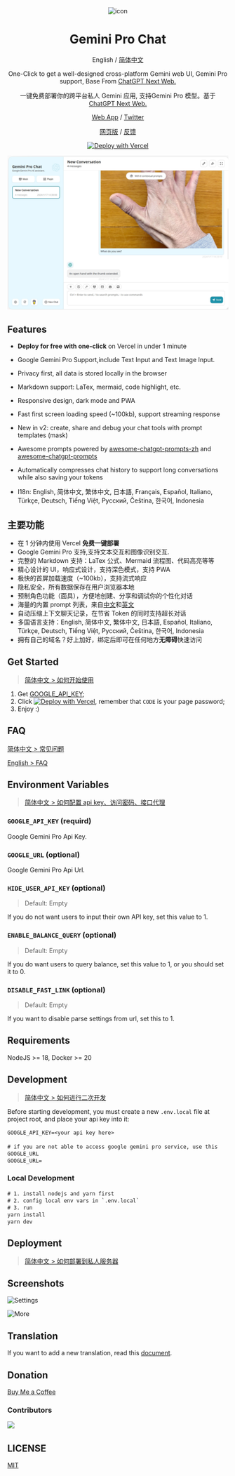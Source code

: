 <div align="center">
<img src="./docs/images/head-cover.png" alt="icon"/>

<h1 align="center">Gemini Pro Chat</h1>

English / [简体中文](./README_CN.md)

One-Click to get a well-designed cross-platform Gemini web UI, Gemini Pro support, Base From [ChatGPT Next Web.](https://github.com/Yidadaa/ChatGPT-Next-Web/) 

一键免费部署你的跨平台私人 Gemini 应用, 支持Gemini Pro 模型。基于 [ChatGPT Next Web.](https://github.com/Yidadaa/ChatGPT-Next-Web/) 

[Web App](https://chat.googlegemini.co/) / [Twitter](https://twitter.com/xianyun88)

[网页版](https://chat.googlegemini.co/) / [反馈](https://github.com/lchh5/GeminiPro-Next-Web/issues)

[![Deploy with Vercel](https://vercel.com/button)](https://vercel.com/new/clone?repository-url=https%3A%2F%2Fgithub.com%2Flchh5%2FGeminiPro-Next-Web&env=GOOGLE_API_KEY&project-name=geminipro-next-web&repository-name=GeminiPro-Next-Web)

![cover](./docs/images/cover.png)

</div>

## Features

- **Deploy for free with one-click** on Vercel in under 1 minute

- Google Gemini Pro Support,include Text Input and Text Image Input.
- Privacy first, all data is stored locally in the browser
- Markdown support: LaTex, mermaid, code highlight, etc.
- Responsive design, dark mode and PWA
- Fast first screen loading speed (~100kb), support streaming response
- New in v2: create, share and debug your chat tools with prompt templates (mask)
- Awesome prompts powered by [awesome-chatgpt-prompts-zh](https://github.com/PlexPt/awesome-chatgpt-prompts-zh) and [awesome-chatgpt-prompts](https://github.com/f/awesome-chatgpt-prompts)
- Automatically compresses chat history to support long conversations while also saving your tokens
- I18n: English, 简体中文, 繁体中文, 日本語, Français, Español, Italiano, Türkçe, Deutsch, Tiếng Việt, Русский, Čeština, 한국어, Indonesia



## 主要功能

- 在 1 分钟内使用 Vercel **免费一键部署**
- Google Gemini Pro 支持,支持文本交互和图像识别交互.
- 完整的 Markdown 支持：LaTex 公式、Mermaid 流程图、代码高亮等等
- 精心设计的 UI，响应式设计，支持深色模式，支持 PWA
- 极快的首屏加载速度（~100kb），支持流式响应
- 隐私安全，所有数据保存在用户浏览器本地
- 预制角色功能（面具），方便地创建、分享和调试你的个性化对话
- 海量的内置 prompt 列表，来自[中文](https://github.com/PlexPt/awesome-chatgpt-prompts-zh)和[英文](https://github.com/f/awesome-chatgpt-prompts)
- 自动压缩上下文聊天记录，在节省 Token 的同时支持超长对话
- 多国语言支持：English, 简体中文, 繁体中文, 日本語, Español, Italiano, Türkçe, Deutsch, Tiếng Việt, Русский, Čeština, 한국어, Indonesia
- 拥有自己的域名？好上加好，绑定后即可在任何地方**无障碍**快速访问


## Get Started

> [简体中文 > 如何开始使用](./README_CN.md#开始使用)

1. Get [GOOGLE_API_KEY](https://makersuite.google.com/app/apikey);
2. Click
   [![Deploy with Vercel](https://vercel.com/button)](https://vercel.com/new/clone?repository-url=https%3A%2F%2Fgithub.com%2FYidadaa%2FChatGPT-Next-Web&env=OPENAI_API_KEY&env=CODE&project-name=chatgpt-next-web&repository-name=ChatGPT-Next-Web), remember that `CODE` is your page password;
3. Enjoy :)

## FAQ

[简体中文 > 常见问题](./docs/faq-cn.md)

[English > FAQ](./docs/faq-en.md)


## Environment Variables

> [简体中文 > 如何配置 api key、访问密码、接口代理](./README_CN.md#环境变量)




### `GOOGLE_API_KEY` (requird)

Google Gemini Pro Api Key.

### `GOOGLE_URL` (optional)

Google Gemini Pro Api Url.

### `HIDE_USER_API_KEY` (optional)

> Default: Empty

If you do not want users to input their own API key, set this value to 1.


### `ENABLE_BALANCE_QUERY` (optional)

> Default: Empty

If you do want users to query balance, set this value to 1, or you should set it to 0.

### `DISABLE_FAST_LINK` (optional)

> Default: Empty

If you want to disable parse settings from url, set this to 1.

## Requirements

NodeJS >= 18, Docker >= 20

## Development

> [简体中文 > 如何进行二次开发](./README_CN.md#开发)

Before starting development, you must create a new `.env.local` file at project root, and place your api key into it:

```
GOOGLE_API_KEY=<your api key here>

# if you are not able to access google gemini pro service, use this GOOGLE_URL
GOOGLE_URL=
```

### Local Development

```shell
# 1. install nodejs and yarn first
# 2. config local env vars in `.env.local`
# 3. run
yarn install
yarn dev
```

## Deployment

> [简体中文 > 如何部署到私人服务器](./README_CN.md#部署)

## Screenshots

![Settings](./docs/images/settings.png)

![More](./docs/images/more.png)

## Translation

If you want to add a new translation, read this [document](./docs/translation.md).

## Donation

[Buy Me a Coffee](https://www.buymeacoffee.com/xianyun)

### Contributors

<a href="https://github.com/ChatGPTNextWeb/ChatGPT-Next-Web/graphs/contributors">
  <img src="https://contrib.rocks/image?repo=ChatGPTNextWeb/ChatGPT-Next-Web" />
</a>

## LICENSE

[MIT](https://opensource.org/license/mit/)
